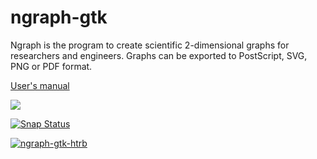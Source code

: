 # ngraph-gtk
Ngraph is the program to create scientific 2-dimensional graphs for researchers and engineers. Graphs can be exported to PostScript, SVG, PNG or PDF format.

[User's manual](https://htrb.github.io/ngraph-gtk/manual/)

![](https://github.com/htrb/ngraph-gtk//workflows/C%2FC++%20CI/badge.svg)

[![Snap Status](https://build.snapcraft.io/badge/htrb/ngraph-gtk.svg)](https://build.snapcraft.io/user/htrb/ngraph-gtk)

[![ngraph-gtk-htrb](https://snapcraft.io/ngraph-gtk-htrb/badge.svg)](https://snapcraft.io/ngraph-gtk-htrb)
